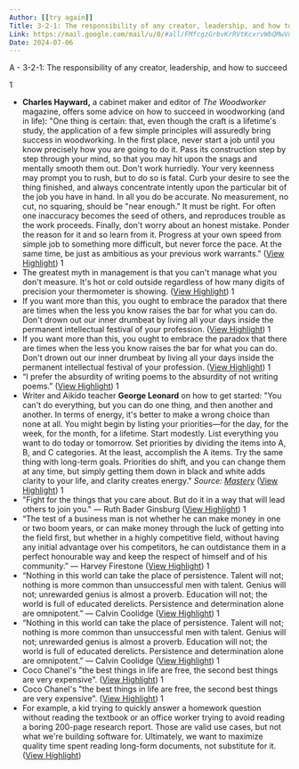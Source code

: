 ```yaml
---
Author: [[try again]]
Title: 3-2-1: The responsibility of any creator, leadership, and how to succeed
Link: https://mail.google.com/mail/u/0/#all/FMfcgzGrbvKrRVtKcxrvWbQMwVngXGzg
Date: 2024-07-06
---
```

A - 3-2-1: The responsibility of any creator, leadership, and how to succeed

1
- **Charles Hayward,** a cabinet maker and editor of *The Woodworker* magazine, offers some advice on how to succeed in woodworking (and in life):
  "One thing is certain: that, even though the craft is a lifetime's study, the application of a few simple principles will assuredly bring success in woodworking. In the first place, never start a job until you know precisely how you are going to do it. Pass its construction step by step through your mind, so that you may hit upon the snags and mentally smooth them out.
  Don't work hurriedly. Your very keenness may prompt you to rush, but to do so is fatal. Curb your desire to see the thing finished, and always concentrate intently upon the particular bit of the job you have in hand.
  In all you do be accurate. No measurement, no cut, no squaring, should be "near enough." It must be right. For often one inaccuracy becomes the seed of others, and reproduces trouble as the work proceeds.
  Finally, don't worry about an honest mistake. Ponder the reason for it and so learn from it. Progress at your own speed from simple job to something more difficult, but never force the pace. At the same time, be just as ambitious as your previous work warrants." ([View Highlight](https://read.readwise.io/read/01gpkr48wyt8f4g2bnfypqs43n))
1
- The greatest myth in management is that you can't manage what you don't measure. It's hot or cold outside regardless of how many digits of precision your thermometer is showing. ([View Highlight](https://read.readwise.io/read/01h14h6pemj9p65wbrke5ds7rj))
1
- If you want more than this, you ought to embrace the paradox that there are times when the less you know raises the bar for what you can do. Don't drown out our inner drumbeat by living all your days inside the permanent intellectual festival of your profession. ([View Highlight](https://read.readwise.io/read/01h3a2tfapnge88pbev3a2zzgs))
1
- If you want more than this, you ought to embrace the paradox that there are times when the less you know raises the bar for what you can do. Don't drown out our inner drumbeat by living all your days inside the permanent intellectual festival of your profession. ([View Highlight](https://read.readwise.io/read/01h3a2th089k0mfp180ne7xbdd))
1
- “I prefer the absurdity of writing poems to the absurdity of not writing poems.” ([View Highlight](https://read.readwise.io/read/01h3mankatj7we6emxak2e1d98))
1
- Writer and Aikido teacher **George Leonard** on how to get started:
  "You can't do everything, but you can do one thing, and then another and another. In terms of energy, it's better to make a wrong choice than none at all. You might begin by listing your priorities—for the day, for the week, for the month, for a lifetime. Start modestly. List everything you want to do today or tomorrow. Set priorities by dividing the items into A, B, and C categories. At the least, accomplish the A items. Try the same thing with long-term goals. Priorities do shift, and you can change them at any time, but simply getting them down in black and white adds clarity to your life, and clarity creates energy."
  *Source:* [*Mastery*](https://click.convertkit-mail4.com/92u84qp90eunhqdndvvtw/p8heh9hzd2ev2daq/aHR0cHM6Ly9hbXpuLnRvLzNwcHpQYks=) ([View Highlight](https://read.readwise.io/read/01h443pn6e82fvvpttyect691x))
1
- "Fight for the things that you care about. But do it in a way that will lead others to join you."
  — Ruth Bader Ginsburg ([View Highlight](https://read.readwise.io/read/01hzdjgr3j87gnenvkpmg1a7aw))
1
- “The test of a business man is not whether he can make money in one or two boom years, or can make money through the luck of getting into the field first, but whether in a highly competitive field, without having any initial advantage over his competitors, he can outdistance them in a perfect honourable way and keep the respect of himself and of his community.”
  — Harvey Firestone ([View Highlight](https://read.readwise.io/read/01hzdjgz8yrc2s6tf1yrq52sq1))
1
- “Nothing in this world can take the place of persistence. Talent will not; nothing is more common than unsuccessful men with talent. Genius will not; unrewarded genius is almost a proverb. Education will not; the world is full of educated derelicts. Persistence and determination alone are omnipotent.”
  — Calvin Coolidge ([View Highlight](https://read.readwise.io/read/01hzdjgngvwab28pfh6jtw84ep))
1
- “Nothing in this world can take the place of persistence. Talent will not; nothing is more common than unsuccessful men with talent. Genius will not; unrewarded genius is almost a proverb. Education will not; the world is full of educated derelicts. Persistence and determination alone are omnipotent.”
  — Calvin Coolidge ([View Highlight](https://read.readwise.io/read/01hzdjgnsxm66d253m9qd0t0ta))
1
- Coco Chanel's "the best things in life are free, the second best things are very expensive". ([View Highlight](https://read.readwise.io/read/01hzdjnj6qtnjt4xk1t9resqfs))
1
- Coco Chanel's "the best things in life are free, the second best things are very expensive". ([View Highlight](https://read.readwise.io/read/01hzdjnwb0n0qrnjs4s7sxahxe))
1
- For example, a kid trying to quickly answer a homework question without reading the textbook or an office worker trying to avoid reading a boring 200-page research report. Those are valid use cases, but not what we're building software for. Ultimately, we want to maximize quality time spent reading long-form documents, not substitute for it. ([View Highlight](https://read.readwise.io/read/01j2ya7k1pm1dekb2qgnvejnw0))
